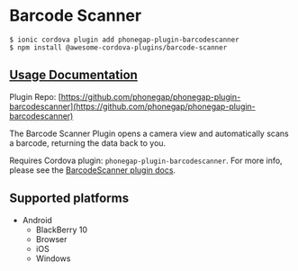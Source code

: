 # Barcode Scanner

```
$ ionic cordova plugin add phonegap-plugin-barcodescanner
$ npm install @awesome-cordova-plugins/barcode-scanner
```

## [Usage Documentation](https://danielsogl.gitbook.io/awesome-cordova-plugins/plugins/barcode-scanner/)

Plugin Repo: [https://github.com/phonegap/phonegap-plugin-barcodescanner](https://github.com/phonegap/phonegap-plugin-barcodescanner)

The Barcode Scanner Plugin opens a camera view and automatically scans a barcode, returning the data back to you.

Requires Cordova plugin: `phonegap-plugin-barcodescanner`. For more info, please see the [BarcodeScanner plugin docs](https://github.com/phonegap/phonegap-plugin-barcodescanner).

## Supported platforms

- Android
  - BlackBerry 10
  - Browser
  - iOS
  - Windows
  


